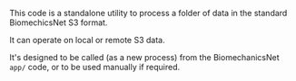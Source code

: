 This code is a standalone utility to process a folder of data in the standard BiomechicsNet S3 format.

It can operate on local or remote S3 data.

It's designed to be called (as a new process) from the BiomechanicsNet `app/` code, or to be used manually if required.
